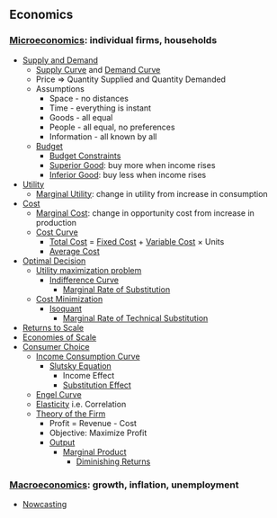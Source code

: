 ## Economics

### [Microeconomics](https://en.wikipedia.org/wiki/Microeconomics): individual firms, households

* [Supply and Demand](https://en.wikipedia.org/wiki/Supply_and_demand)
  * [Supply Curve](https://en.wikipedia.org/wiki/Supply_curve) and [Demand Curve](https://en.wikipedia.org/wiki/Demand_curve)
  * Price => Quantity Supplied and Quantity Demanded
  * Assumptions
    * Space - no distances
    * Time - everything is instant
    * Goods - all equal
    * People - all equal, no preferences
    * Information - all known by all
  * [Budget](https://en.wikipedia.org/wiki/Budget)
    * [Budget Constraints](https://en.wikipedia.org/wiki/Budget_constraint)
    * [Superior Good](https://en.wikipedia.org/wiki/Superior_good): buy more when income rises
    * [Inferior Good](https://en.wikipedia.org/wiki/Inferior_good): buy less when income rises
* [Utility](https://en.wikipedia.org/wiki/Utility)
  * [Marginal Utility](https://en.wikipedia.org/wiki/Marginal_utility): change in utility from increase in consumption
* [Cost](https://en.wikipedia.org/wiki/Cost)
  * [Marginal Cost](https://en.wikipedia.org/wiki/Marginal_cost): change in opportunity cost from increase in production
  * [Cost Curve](https://en.wikipedia.org/wiki/Cost_curve)
    * [Total Cost](https://en.wikipedia.org/wiki/Total_cost) = [Fixed Cost](https://en.wikipedia.org/wiki/Fixed_cost) + [Variable Cost](https://en.wikipedia.org/wiki/Variable_cost) × Units
    * [Average Cost](https://en.wikipedia.org/wiki/Average_cost)
* [Optimal Decision](https://en.wikipedia.org/wiki/Optimal_decision)
  * [Utility maximization problem](https://en.wikipedia.org/wiki/Utility_maximization_problem)
    * [Indifference Curve](https://en.wikipedia.org/wiki/Indifference_curve)
      * [Marginal Rate of Substitution](https://en.wikipedia.org/wiki/Marginal_rate_of_substitution)
  * [Cost Minimization](https://en.wikipedia.org/wiki/Cost-minimization_analysis)
    * [Isoquant](https://en.wikipedia.org/wiki/Isoquant)
      * [Marginal Rate of Technical Substitution](https://en.wikipedia.org/wiki/Marginal_rate_of_technical_substitution)
* [Returns to Scale](https://en.wikipedia.org/wiki/Returns_to_scale)
* [Economies of Scale](https://en.wikipedia.org/wiki/Economies_of_scale)
* [Consumer Choice](https://en.wikipedia.org/wiki/Consumer_choice)
  * [Income Consumption Curve](https://en.wikipedia.org/wiki/Income–consumption_curve)
    * [Slutsky Equation](https://en.wikipedia.org/wiki/Slutsky_equation)
      * Income Effect
      * [Substitution Effect](https://en.wikipedia.org/wiki/Substitution_effect)
  * [Engel Curve](https://en.wikipedia.org/wiki/Engel_curve)
  * [Elasticity](https://en.wikipedia.org/wiki/Elasticity_(economics)) i.e. Correlation
  * [Theory of the Firm](https://en.wikipedia.org/wiki/Theory_of_the_firm)
    * Profit = Revenue - Cost
    * Objective: Maximize Profit
    * [Output](https://en.wikipedia.org/wiki/Output_(economics))
      * [Marginal Product](https://en.wikipedia.org/wiki/Marginal_product)
        * [Diminishing Returns](https://en.wikipedia.org/wiki/Diminishing_returns)

### [Macroeconomics](https://en.wikipedia.org/wiki/Macroeconomics): growth, inflation, unemployment

* [Nowcasting](https://en.wikipedia.org/wiki/Nowcasting_(economics))
